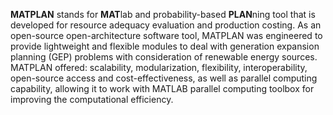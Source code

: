 **MATPLAN** stands for **MAT**lab and probability-based **PLAN**ning tool that is developed for resource adequacy evaluation and production costing. As an open-source open-architecture software tool, MATPLAN was engineered to provide lightweight and flexible modules to deal with generation expansion planning (GEP) problems with consideration of renewable energy sources. MATPLAN offered: scalability, modularization, flexibility, interoperability, open-source access and cost-effectiveness, as well as parallel computing capability, allowing it to work with MATLAB parallel computing toolbox for improving the computational efficiency.
